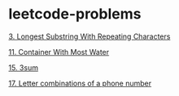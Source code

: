 # leetcode-problems

[3. Longest Substring With Repeating Characters](https://github.com/qtNiu7/leetcode-problems/blob/master/problems/3_Longest_substring_without_repeating_characters.md)

[11. Container With Most Water](https://github.com/qtNiu7/leetcode-problems/blob/master/problems/15_3sum%2611_max_container_volume.md)

[15. 3sum](https://github.com/qtNiu7/leetcode-problems/blob/master/problems/15_3sum%2611_max_container_volume.md)

[17.  Letter combinations of a phone number](https://github.com/qtNiu7/leetcode-problems/blob/master/problems/17_Letter_combinations_of_a_phone_number.md)
